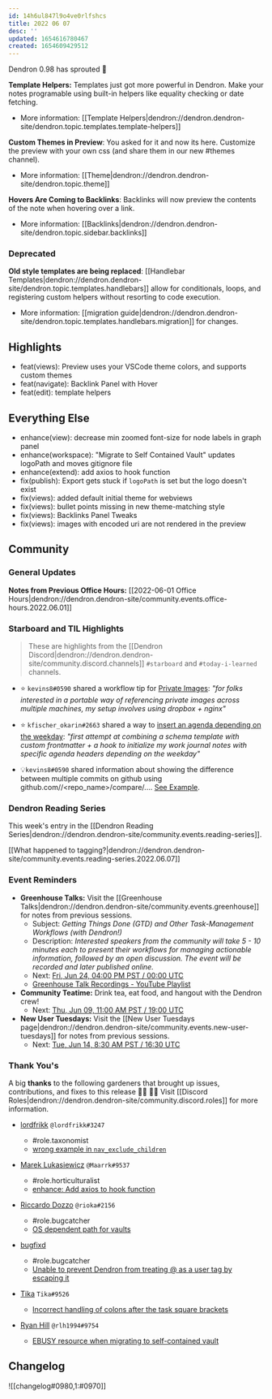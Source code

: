 ```yaml
---
id: 14h6ul847l9o4ve0rlfshcs
title: 2022 06 07
desc: ''
updated: 1654616780467
created: 1654609429512
---
```


Dendron 0.98 has sprouted  🌱

**Template Helpers:** Templates just got more powerful in Dendron. Make your notes programable using built-in helpers like equality checking or date fetching. 
- More information: [[Template Helpers|dendron://dendron.dendron-site/dendron.topic.templates.template-helpers]]

**Custom Themes in Preview**: You asked for it and now its here. Customize the preview with your own css (and share them in our new #themes channel).
- More information: [[Theme|dendron://dendron.dendron-site/dendron.topic.theme]]

**Hovers Are Coming to Backlinks**: Backlinks will now preview the contents of the note when hovering over a link.
- More information: [[Backlinks|dendron://dendron.dendron-site/dendron.topic.sidebar.backlinks]]

### Deprecated 
**Old style templates are being replaced**: [[Handlebar Templates|dendron://dendron.dendron-site/dendron.topic.templates.handlebars]] allow for conditionals, loops, and registering custom helpers without resorting to code execution.
- More information: [[migration guide|dendron://dendron.dendron-site/dendron.topic.templates.handlebars.migration]] for changes.

## Highlights
- feat(views): Preview uses your VSCode theme colors, and supports custom themes 
- feat(navigate): Backlink Panel with Hover 
- feat(edit): template helpers

## Everything Else
- enhance(view): decrease min zoomed font-size for node labels in graph panel 
- enhance(workspace): "Migrate to Self Contained Vault" updates logoPath and moves gitignore file 
- enhance(extend): add axios to hook function 
- fix(publish): Export gets stuck if `logoPath` is set but the logo doesn't exist 
- fix(views): added default initial theme for webviews 
- fix(views): bullet points missing in new theme-matching style 
- fix(views): Backlinks Panel Tweaks
- fix(views): images with encoded uri are not rendered in the preview

## Community

### General Updates

**Notes from Previous Office Hours:** [[2022-06-01 Office Hours|dendron://dendron.dendron-site/community.events.office-hours.2022.06.01]]

### Starboard and TIL Highlights
> These are highlights from the [[Dendron Discord|dendron://dendron.dendron-site/community.discord.channels]] `#starboard` and `#today-i-learned` channels.

- ⭐ `kevins8#0590` shared a workflow tip for [Private Images](https://kevinslin.com/notes/chwe5ewde3wfh09we9n1rfi): _"for folks interested in a portable way of referencing private images across multiple machines, my setup involves using dropbox + nginx"_
- ⭐ `kfischer_okarin#2663` shared a way to [insert an agenda depending on the weekday](https://kfischer-okarin.github.io/digital-garden/notes/bjccjlfn0yonezff3yhauoa/): _"first attempt at combining a schema template with custom frontmatter + a hook to initialize my work journal notes with specific agenda headers depending on the weekday"_

- 💡`kevins8#0590` shared information about showing the difference between multiple commits on github using github.com/<username>/<repo_name>/compare/<commit1>...<commit2>. [See Example](https://github.com/dendronhq/handbook/compare/6adc8f73e8abe060541d209daf5005dd730eb456..532f429bfdd9a293f7c1bbca3805c16ef84ea48f). 


### Dendron Reading Series

This week's entry in the [[Dendron Reading Series|dendron://dendron.dendron-site/community.events.reading-series]].

[[What happened to tagging?|dendron://dendron.dendron-site/community.events.reading-series.2022.06.07]]

### Event Reminders

- **Greenhouse Talks:** Visit the [[Greenhouse Talks|dendron://dendron.dendron-site/community.events.greenhouse]] for notes from previous sessions.
    - Subject: _Getting Things Done (GTD) and Other Task-Management Workflows (with Dendron!)_
    - Description: _Interested speakers from the community will take 5 - 10 minutes each to present their workflows for managing actionable information, followed by an open discussion. The event will be recorded and later published online._
    - Next: [Fri, Jun 24, 04:00 PM PST / 00:00 UTC](https://link.dendron.so/luma)
    - [Greenhouse Talk Recordings - YouTube Playlist](https://link.dendron.so/greenhouse)
- **Community Teatime:** Drink tea, eat food, and hangout with the Dendron crew!
    - Next: [Thu, Jun 09, 11:00 AM PST / 19:00 UTC](https://link.dendron.so/luma)
- **New User Tuesdays:** Visit the [[New User Tuesdays page|dendron://dendron.dendron-site/community.events.new-user-tuesdays]] for notes from previous sessions.
    - Next: [Tue, Jun 14, 8:30 AM PST / 16:30 UTC](https://link.dendron.so/luma)

### Thank You's

A big **thanks** to the following gardeners that brought up issues, contributions, and fixes to this release :man_farmer: :woman_farmer: 
Visit [[Discord Roles|dendron://dendron.dendron-site/community.discord.roles]] for more information.

- [lordfrikk]() `@lordfrikk#3247`
    - #role.taxonomist
    - [wrong example in `nav_exclude_children`](https://wiki.dendron.so/notes/4l0mnzhwcos8kdn5aif1we9/)

- [Marek Lukasiewicz](https://github.com/Maarrk) `@Maarrk#9537`
    - #role.horticulturalist
    - [enhance: Add axios to hook function](https://github.com/dendronhq/dendron/pull/3001)

- [Riccardo Dozzo](https://github.com/rioka) `@rioka#2156`
  - #role.bugcatcher
  - [OS dependent path for vaults](https://github.com/dendronhq/dendron/issues/3040)

- [bugfixd](https://github.com/bugfixd)
  - #role.bugcatcher
  - [Unable to prevent Dendron from treating @ as a user tag by escaping it](https://github.com/dendronhq/dendron/issues/3039)

- [Tika](https://github.com/SR--) `Tika#9526`
  - [Incorrect handling of colons after the task square brackets](https://github.com/dendronhq/dendron/issues/3037)
  
- [Ryan Hill](https://github.com/rlh1994) `@rlh1994#9754`
  - [EBUSY resource when migrating to self-contained vault](https://github.com/dendronhq/dendron/issues/3021)    

## Changelog
![[changelog#0980,1:#0970]]
